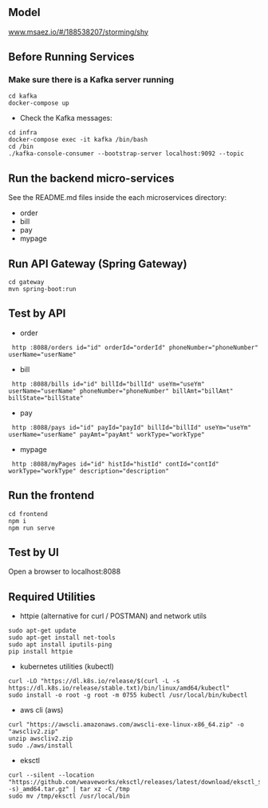 # 

## Model
www.msaez.io/#/188538207/storming/shy

## Before Running Services
### Make sure there is a Kafka server running
```
cd kafka
docker-compose up
```
- Check the Kafka messages:
```
cd infra
docker-compose exec -it kafka /bin/bash
cd /bin
./kafka-console-consumer --bootstrap-server localhost:9092 --topic
```

## Run the backend micro-services
See the README.md files inside the each microservices directory:

- order
- bill
- pay
- mypage


## Run API Gateway (Spring Gateway)
```
cd gateway
mvn spring-boot:run
```

## Test by API
- order
```
 http :8088/orders id="id" orderId="orderId" phoneNumber="phoneNumber" userName="userName" 
```
- bill
```
 http :8088/bills id="id" billId="billId" useYm="useYm" userName="userName" phoneNumber="phoneNumber" billAmt="billAmt" billState="billState" 
```
- pay
```
 http :8088/pays id="id" payId="payId" billId="billId" useYm="useYm" userName="userName" payAmt="payAmt" workType="workType" 
```
- mypage
```
 http :8088/myPages id="id" histId="histId" contId="contId" workType="workType" description="description" 
```


## Run the frontend
```
cd frontend
npm i
npm run serve
```

## Test by UI
Open a browser to localhost:8088

## Required Utilities

- httpie (alternative for curl / POSTMAN) and network utils
```
sudo apt-get update
sudo apt-get install net-tools
sudo apt install iputils-ping
pip install httpie
```

- kubernetes utilities (kubectl)
```
curl -LO "https://dl.k8s.io/release/$(curl -L -s https://dl.k8s.io/release/stable.txt)/bin/linux/amd64/kubectl"
sudo install -o root -g root -m 0755 kubectl /usr/local/bin/kubectl
```

- aws cli (aws)
```
curl "https://awscli.amazonaws.com/awscli-exe-linux-x86_64.zip" -o "awscliv2.zip"
unzip awscliv2.zip
sudo ./aws/install
```

- eksctl 
```
curl --silent --location "https://github.com/weaveworks/eksctl/releases/latest/download/eksctl_$(uname -s)_amd64.tar.gz" | tar xz -C /tmp
sudo mv /tmp/eksctl /usr/local/bin
```

